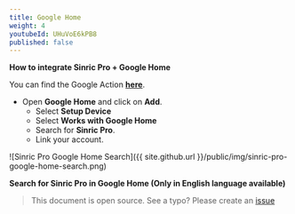 ```yaml
---
title: Google Home
weight: 4
youtubeId: UHuVoE6kPB8
published: false
---
```


**How to integrate Sinric Pro + Google Home**

You can find the Google Action [**here**](https://assistant.google.com/services/a/uid/000000c715375dd7?hl=en).

* Open  **Google Home** and click on **Add**. 
    * Select **Setup Device**
    * Select **Works with Google Home**
    * Search for **Sinric Pro**.
    * Link your account. 

![Sinric Pro Google Home Search]({{ site.github.url }}/public/img/sinric-pro-google-home-search.png)

**Search for Sinric Pro in Google Home (Only in English language available)**


> This document is open source. See a typo? Please create an [issue](https://github.com/sinricpro/help-docs)